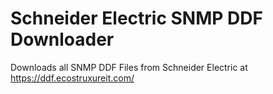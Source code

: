 # Schneider Electric SNMP DDF Downloader
Downloads all SNMP DDF Files from Schneider Electric at https://ddf.ecostruxureit.com/
